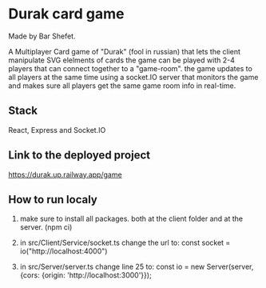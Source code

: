 # Durak card game
Made by Bar Shefet.

A Multiplayer Card game of "Durak" (fool in russian) that lets the client manipulate SVG elelments of cards
the game can be played with 2-4 players that can connect together to a "game-room".
the game updates to all players at the same time using a socket.IO server that monitors the game and makes sure all players get 
the same game room info in real-time.

## Stack
React, Express and Socket.IO

## Link to the deployed project
https://durak.up.railway.app/game

## How to run localy
1. make sure to install all packages. both at the client folder and at the server. (npm ci)

2. in src/Client/Service/socket.ts change the url to: 
const socket = io("http://localhost:4000")

3. in src/Server/server.ts change line 25 to:
const io = new Server(server, {cors: {origin: 'http://localhost:3000'}});


